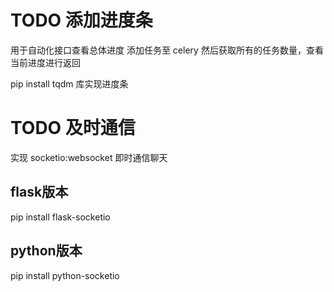 # TODO  添加进度条

用于自动化接口查看总体进度
添加任务至 celery 然后获取所有的任务数量，查看当前进度进行返回

pip install tqdm 库实现进度条


# TODO 及时通信
实现 socketio:websocket 即时通信聊天
## flask版本
pip install flask-socketio
## python版本
pip install python-socketio
